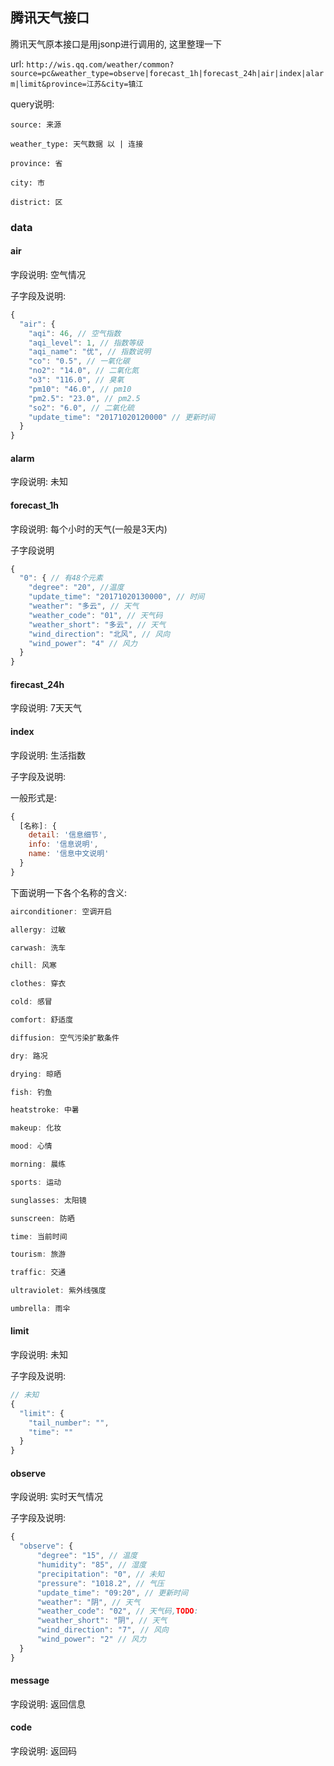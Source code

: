## 腾讯天气接口

腾讯天气原本接口是用jsonp进行调用的, 这里整理一下

url: `http://wis.qq.com/weather/common?source=pc&weather_type=observe|forecast_1h|forecast_24h|air|index|alarm|limit&province=江苏&city=镇江`

query说明:

```
source: 来源

weather_type: 天气数据 以 | 连接

province: 省

city: 市

district: 区
```

### data

#### air

字段说明: 空气情况

子字段及说明:

```js
{
  "air": {
    "aqi": 46, // 空气指数
    "aqi_level": 1, // 指数等级
    "aqi_name": "优", // 指数说明
    "co": "0.5", // 一氧化碳
    "no2": "14.0", // 二氧化氮
    "o3": "116.0", // 臭氧
    "pm10": "46.0", // pm10
    "pm2.5": "23.0", // pm2.5
    "so2": "6.0", // 二氧化硫
    "update_time": "20171020120000" // 更新时间
  }
}
```

#### alarm

字段说明: 未知

#### forecast_1h

字段说明: 每个小时的天气(一般是3天内)

子字段说明

```js
{
  "0": { // 有48个元素
    "degree": "20", //温度
    "update_time": "20171020130000", // 时间
    "weather": "多云", // 天气
    "weather_code": "01", // 天气码
    "weather_short": "多云", // 天气
    "wind_direction": "北风", // 风向
    "wind_power": "4" // 风力
  }
}
```

#### firecast_24h

字段说明: 7天天气

#### index

字段说明: 生活指数

子字段及说明:

一般形式是:

```js
{
  [名称]: {
    detail: '信息细节',
    info: '信息说明',
    name: '信息中文说明'
  }
}
```
下面说明一下各个名称的含义:

```js
airconditioner: 空调开启

allergy: 过敏

carwash: 洗车

chill: 风寒

clothes: 穿衣

cold: 感冒

comfort: 舒适度

diffusion: 空气污染扩散条件

dry: 路况

drying: 晾晒

fish: 钓鱼

heatstroke: 中暑

makeup: 化妆

mood: 心情

morning: 晨练

sports: 运动

sunglasses: 太阳镜

sunscreen: 防晒

time: 当前时间

tourism: 旅游

traffic: 交通

ultraviolet: 紫外线强度

umbrella: 雨伞
```

#### limit

字段说明: 未知

子字段及说明:

```js
// 未知
{
  "limit": {
    "tail_number": "",
    "time": ""
  }
}
```

#### observe

字段说明: 实时天气情况

子字段及说明: 

```js
{
  "observe": {
      "degree": "15", // 温度
      "humidity": "85", // 湿度
      "precipitation": "0", // 未知
      "pressure": "1018.2", // 气压
      "update_time": "09:20", // 更新时间
      "weather": "阴", // 天气
      "weather_code": "02", // 天气码,TODO:
      "weather_short": "阴", // 天气
      "wind_direction": "7", // 风向
      "wind_power": "2" // 风力
  }
}
```

#### message

字段说明: 返回信息

#### code

字段说明: 返回码